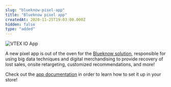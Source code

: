 ```yaml
---
slug: "blueknow-pixel-app"
title: "Blueknow pixel app"
createdAt: 2020-11-25T19:03:00.000Z
hidden: false
type: "added"
---
```


![VTEX IO App](https://raw.githubusercontent.com/vtexdocs/dev-portal-content/main/images/blueknow-pixel-app-0.png)

A new pixel app is out of the oven for the [Blueknow solution](https://www.blueknow.com/en/), responsible for using big data techniques and digital merchandising to provide recovery of lost sales, onsite retargeting, customized recommendations, and more! 

Check out the [app documentation](https://vtex.io/docs/components/all/vtex.blueknow/) in order to learn how to set it up in your store!